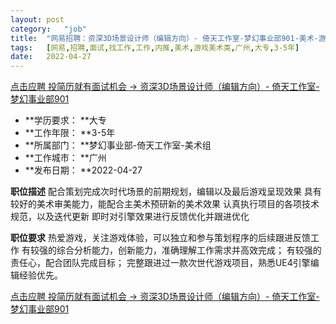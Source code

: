 ```yaml
---
layout:	post
category:	"job"
title:	"网易招聘：资深3D场景设计师（编辑方向）- 倚天工作室-梦幻事业部901-美术-游戏美术类-广州大专3-5年"
tags:	[网易,招聘,面试,找工作,工作,内推,美术,游戏美术类,广州,大专,3-5年]
date:	2022-04-27
---
```


[点击应聘 投简历就有面试机会 -> 资深3D场景设计师（编辑方向）- 倚天工作室-梦幻事业部901](http://mobile.bole.netease.com/bole/boleDetail?id=33341&employeeId=346f03c3cda5f04c&key=all)



- **学历要求： **大专
- **工作年限： **3-5年
- **所属部门： **梦幻事业部-倚天工作室-美术组
- **工作城市： **广州
- **发布日期： **2022-04-27



**职位描述**
 配合策划完成次时代场景的前期规划，编辑以及最后游戏呈现效果
具有较好的美术审美能力，能配合主美术预研新的美术效果
认真执行项目的各项技术规范，以及迭代更新
即时对引擎效果进行反馈优化并跟进优化



**职位要求**
热爱游戏，关注游戏体验，可以独立和参与策划程序的后续跟进反馈工作
有较强的综合分析能力，创新能力，准确理解工作需求并高效完成；
有较强的责任心，配合团队完成目标；
完整跟进过一款次世代游戏项目，熟悉UE4引擎编辑经验优先。



[点击应聘 投简历就有面试机会 -> 资深3D场景设计师（编辑方向）- 倚天工作室-梦幻事业部901](http://mobile.bole.netease.com/bole/boleDetail?id=33341&employeeId=346f03c3cda5f04c&key=all)